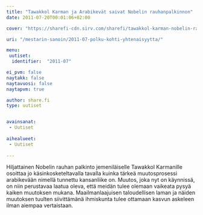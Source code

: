 ```yaml
---
title: "Tawakkol Karman ja Arabikevät saivat Nobelin rauhanpalkinnon"
date: 2011-07-20T00:01:06+02:00

cover: "https://sharefi-cdn.sirv.com/sharefi/tawakkol-karman-nobelin-rauhanpalkinto-2011-jemenilainen-nainen.jpeg"

uri: "/mestarin-sanoin/2011-07-polku-kohti-yhtenaisyytta/"

menu:
 uutiset:
  identifier:  "2011-07"

ei_pvm: false
naytakk: false
naytavuosi: false
naytapvm: true

author: share.fi
type: uutiset


avainsanat:
 - Uutiset
 
aihealueet:
 - Uutiset
 
---
```

<p>Hiljattainen Nobelin rauhan palkinto jemeniläiselle Tawakkol Karmanille osoittaa jo käsinkosketeltavalla tavalla kuinka tärkeä muutosprosessi arabikevään nimellä tunnettu kansanliike on. Muutos, joka nyt on käynnissä, on niin perustavaa laatua oleva, että meidän tulee olemaan vaikeata pysyä kaiken muutoksen mukana. Maailmanlaajuisen taloudellisen laman ja näiden muutoksen tuulten siivittämänä ihmiskunta tulee ottamaan kasvun askeleen ilman aiempaa vertaistaan.</p>